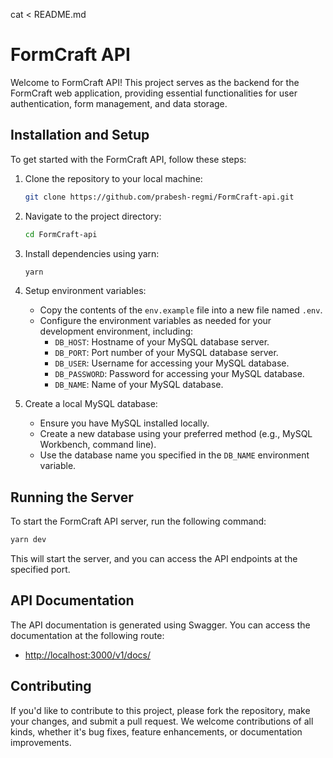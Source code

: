 cat <<EOF > README.md

# FormCraft API

Welcome to FormCraft API! This project serves as the backend for the FormCraft web application, providing essential functionalities for user authentication, form management, and data storage.

## Installation and Setup

To get started with the FormCraft API, follow these steps:

1. Clone the repository to your local machine:

   ```bash
   git clone https://github.com/prabesh-regmi/FormCraft-api.git
   ```

2. Navigate to the project directory:

   ```bash
   cd FormCraft-api
   ```

3. Install dependencies using yarn:

   ```bash
   yarn
   ```

4. Setup environment variables:

   - Copy the contents of the `env.example` file into a new file named `.env`.
   - Configure the environment variables as needed for your development environment, including:
     - `DB_HOST`: Hostname of your MySQL database server.
     - `DB_PORT`: Port number of your MySQL database server.
     - `DB_USER`: Username for accessing your MySQL database.
     - `DB_PASSWORD`: Password for accessing your MySQL database.
     - `DB_NAME`: Name of your MySQL database.

5. Create a local MySQL database:
   - Ensure you have MySQL installed locally.
   - Create a new database using your preferred method (e.g., MySQL Workbench, command line).
   - Use the database name you specified in the `DB_NAME` environment variable.

## Running the Server

To start the FormCraft API server, run the following command:

```bash
yarn dev
```

This will start the server, and you can access the API endpoints at the specified port.

## API Documentation

The API documentation is generated using Swagger. You can access the documentation at the following route:

- [http://localhost:3000/v1/docs/](http://localhost:3000/v1/docs/)

## Contributing

If you'd like to contribute to this project, please fork the repository, make your changes, and submit a pull request. We welcome contributions of all kinds, whether it's bug fixes, feature enhancements, or documentation improvements.

